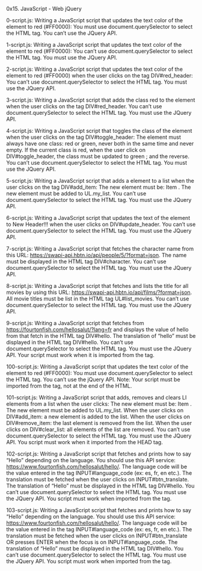 0x15. JavaScript - Web jQuery

0-script.js: Writing a JavaScript script that updates the text color of the
element to red (#FF0000): You must use document.querySelector to select the HTML tag. You can’t use the JQuery API.

1-script.js: Writing a JavaScript script that updates the text color of the
element to red (#FF0000): You can’t use document.querySelector to select the HTML tag. You must use the JQuery API.

2-script.js: Writing a JavaScript script that updates the text color of the
element to red (#FF0000) when the user clicks on the tag DIV#red_header: You can’t use document.querySelector to select the HTML tag. You must use the JQuery API.

3-script.js: Writing a JavaScript script that adds the class red to the
element when the user clicks on the tag DIV#red_header. You can’t use document.querySelector to select the HTML tag. You must use the JQuery API.

4-script.js: Writing a JavaScript script that toggles the class of the
element when the user clicks on the tag DIV#toggle_header: The element must always have one class: red or green, never both in the same time and never empty. If the current class is red, when the user click on DIV#toggle_header, the class must be updated to green ; and the reverse. You can’t use document.querySelector to select the HTML tag. You must use the JQuery API.

5-script.js: Writing a JavaScript script that adds a
element to a list when the user clicks on the tag DIV#add_item: The new element must be:
Item
. The new element must be added to UL.my_list. You can’t use document.querySelector to select the HTML tag. You must use the JQuery API.

6-script.js: Writing a JavaScript script that updates the text of the
element to New Header!!! when the user clicks on DIV#update_header. You can’t use document.querySelector to select the HTML tag. You must use the JQuery API.

7-script.js: Writing a JavaScript script that fetches the character name from this URL: https://swapi-api.hbtn.io/api/people/5/?format=json. The name must be displayed in the HTML tag DIV#character. You can’t use document.querySelector to select the HTML tag. You must use the JQuery API.

8-script.js: Writing a JavaScript script that fetches and lists the title for all movies by using this URL: https://swapi-api.hbtn.io/api/films/?format=json. All movie titles must be list in the HTML tag UL#list_movies. You can’t use document.querySelector to select the HTML tag. You must use the JQuery API.

9-script.js: Writing a JavaScript script that fetches from https://fourtonfish.com/hellosalut/?lang=fr and displays the value of hello from that fetch in the HTML tag DIV#hello. The translation of “hello” must be displayed in the HTML tag DIV#hello. You can’t use document.querySelector to select the HTML tag. You must use the JQuery API. Your script must work when it is imported from the tag.

100-script.js: Writing a JavaScript script that updates the text color of the
element to red (#FF0000): You must use document.querySelector to select the HTML tag. You can’t use the jQuery API. Note: Your script must be imported from the tag, not at the end of the HTML.

101-script.js: Writing a JavaScript script that adds, removes and clears LI elements from a list when the user clicks: The new element must be:
Item
. The new element must be added to UL.my_list. When the user clicks on DIV#add_item: a new element is added to the list. When the user clicks on DIV#remove_item: the last element is removed from the list. When the user clicks on DIV#clear_list: all elements of the list are removed. You can’t use document.querySelector to select the HTML tag. You must use the JQuery API. You script must work when it imported from the HEAD tag.

102-script.js: Writing a JavaScript script that fetches and prints how to say “Hello” depending on the language. You should use this API service: https://www.fourtonfish.com/hellosalut/hello/. The language code will be the value entered in the tag INPUT#language_code (ex: es, fr, en etc.). The translation must be fetched when the user clicks on INPUT#btn_translate. The translation of “Hello” must be displayed in the HTML tag DIV#hello. You can’t use document.querySelector to select the HTML tag. You must use the JQuery API. You script must work when imported from the tag.

103-script.js: Writing a JavaScript script that fetches and prints how to say “Hello” depending on the language. You should use this API service: https://www.fourtonfish.com/hellosalut/hello/. The language code will be the value entered in the tag INPUT#language_code (ex: es, fr, en etc.). The translation must be fetched when the user clicks on INPUT#btn_translate OR presses ENTER when the focus is on INPUT#language_code. The translation of “Hello” must be displayed in the HTML tag DIV#hello. You can’t use document.querySelector to select the HTML tag. You must use the JQuery API. You script must work when imported from the tag.
